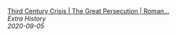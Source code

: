 <!--2024-07-21 00:21:39-->
<div class="yb">
  <a class="nodecor" href="/index.html?istoriya/third_century_crisis_the_great_persecution_roman_history_extra_history_part_5">
    <img class="preview" data-videoid="n2-pPpWC7Is" src="https://i.ytimg.com/vi/n2-pPpWC7Is/hqdefault.jpg" align="middle" alt="">
  </a>
  <div class="inlbl text">
    <a class="nodecor" href="/index.html?istoriya/third_century_crisis_the_great_persecution_roman_history_extra_history_part_5">Third Century Crisis | The Great Persecution | Roman...</a><br>
    <i class="smaller2">Extra History</i><br>
    <i class="smaller3">2020-09-05</i>
  </div>
</div>
